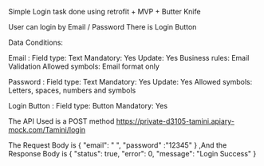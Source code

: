 
Simple Login task done using retrofit + MVP + Butter Knife 


User can login by Email / Password
There is Login Button 

Data Conditions:

Email :
Field type: Text
Mandatory: Yes
Update: Yes
Business rules: Email Validation
Allowed symbols: Email format only


Password :
Field type: Text
Mandatory: Yes
Update: Yes
Allowed symbols: Letters, spaces, numbers and symbols

Login Button :
Field type: Button
Mandatory: Yes

The API Used is a POST method 
https://private-d3105-tamini.apiary-mock.com/Tamini/login

The  Request Body is
            {
                "email": " ",
                "password" :"12345"
            }
,And the Response Body is
            {
                "status": true,
                "error": 0,
                "message": "Login Success"
            }

